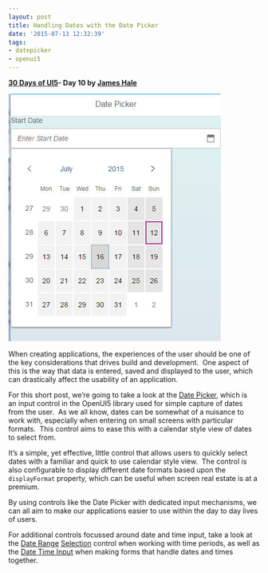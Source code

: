 ```yaml
---
layout: post
title: Handling Dates with the Date Picker
date: '2015-07-13 12:32:39'
tags:
- datepicker
- openui5
---
```


**[30 Days of UI5](http://pipetree.com/qmacro/blog/2015/07/04/30-days-of-ui5/)- Day 10 by [James Hale](https://twitter.com/jameshale14)**

![Date Picker control](/content/images/2018/02/30ui5-10-date-picker.jpg)

When creating applications, the experiences of the user should be one of the key considerations that drives build and development.  One aspect of this is the way that data is entered, saved and displayed to the user, which can drastically affect the usability of an application.

For this short post, we’re going to take a look at the [Date Picker](https://openui5.hana.ondemand.com/explored.html#/entity/sap.m.DatePicker/samples), which is an input control in the OpenUI5 library used for simple capture of dates from the user.  As we all know, dates can be somewhat of a nuisance to work with, especially when entering on small screens with particular formats.  This control aims to ease this with a calendar style view of dates to select from.

It’s a simple, yet effective, little control that allows users to quickly select dates with a familiar and quick to use calendar style view.  The control is also configurable to display different date formats based upon the `displayFormat` property, which can be useful when screen real estate is at a premium.

By using controls like the Date Picker with dedicated input mechanisms, we can all aim to make our applications easier to use within the day to day lives of users.

For additional controls focussed around date and time input, take a look at the [Date Range](https://openui5.hana.ondemand.com/explored.html#/entity/sap.m.DateRangeSelection/samples) [Selection](https://sapui5.hana.ondemand.com/sdk/explored.html#/entity/sap.m.DateRangeSelection/samples) control when working with time periods, as well as the [Date Time Input](https://openui5.hana.ondemand.com/explored.html#/entity/sap.m.DateTimeInput/samples) when making forms that handle dates and times together.
